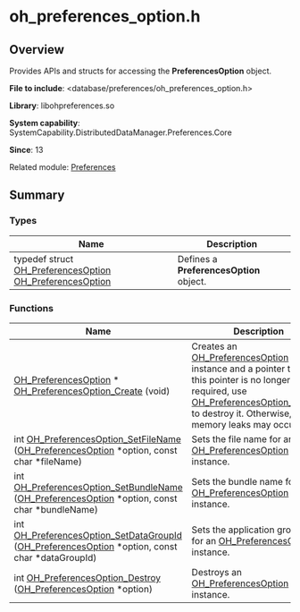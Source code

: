 # oh_preferences_option.h


## Overview

Provides APIs and structs for accessing the **PreferencesOption** object.

**File to include**: &lt;database/preferences/oh_preferences_option.h&gt;

**Library**: libohpreferences.so

**System capability**: SystemCapability.DistributedDataManager.Preferences.Core

**Since**: 13

Related module: [Preferences](_preferences.md)


## Summary


### Types

| Name| Description| 
| -------- | -------- |
| typedef struct [OH_PreferencesOption](_preferences.md#oh_preferencesoption) [OH_PreferencesOption](_preferences.md#oh_preferencesoption) | Defines a **PreferencesOption** object.| 


### Functions

| Name| Description| 
| -------- | -------- |
| [OH_PreferencesOption](_preferences.md#oh_preferencesoption) \* [OH_PreferencesOption_Create](_preferences.md#oh_preferencesoption_create) (void) | Creates an [OH_PreferencesOption](_preferences.md#oh_preferencesoption) instance and a pointer to it. If this pointer is no longer required, use [OH_PreferencesOption_Destroy](_preferences.md#oh_preferencesoption_destroy) to destroy it. Otherwise, memory leaks may occur.| 
| int [OH_PreferencesOption_SetFileName](_preferences.md#oh_preferencesoption_setfilename) ([OH_PreferencesOption](_preferences.md#oh_preferencesoption) \*option, const char \*fileName) | Sets the file name for an [OH_PreferencesOption](_preferences.md#oh_preferencesoption) instance.| 
| int [OH_PreferencesOption_SetBundleName](_preferences.md#oh_preferencesoption_setbundlename) ([OH_PreferencesOption](_preferences.md#oh_preferencesoption) \*option, const char \*bundleName) | Sets the bundle name for an [OH_PreferencesOption](_preferences.md#oh_preferencesoption) instance.| 
| int [OH_PreferencesOption_SetDataGroupId](_preferences.md#oh_preferencesoption_setdatagroupid) ([OH_PreferencesOption](_preferences.md#oh_preferencesoption) \*option, const char \*dataGroupId) | Sets the application group ID for an [OH_PreferencesOption](_preferences.md#oh_preferencesoption) instance.| 
| int [OH_PreferencesOption_Destroy](_preferences.md#oh_preferencesoption_destroy) ([OH_PreferencesOption](_preferences.md#oh_preferencesoption) \*option) | Destroys an [OH_PreferencesOption](_preferences.md#oh_preferencesoption) instance.| 
